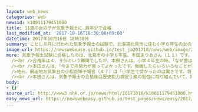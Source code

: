 ```yaml
---
layout: web_news
categories: web
newsid: k10011179451000
title: 11歳の女の子が気象予報士に 最年少で合格
last_modified_at: '2017-10-16T18:30:00+09:00'
datetime: 2017年10月16日 18時30分
summary: ことし８月に行われた気象予報士の試験で、北海道北見市に住む小学６年生の女の子が１１歳１１か月で合格し、これまでの最年少記録を更新しました。
image_url: https://newswebeasy.github.io/test_ja201710/news/web/image/2017/10/16/K10011179451_1710161749_1710161750_01_02.jpg
more: 気象予報士試験に合格したのは、北見市の小学６年生、本田まりあさん（１１）です。<br /><br />試験を実施した東京の気象業務支援センターによりますと、ことし８月の試験を受験し、これまでの最年少記録を１年更新した１１歳１１か月で合格しました。<br
  /><br />合格率は４．９％という難関でしたが、本田さんは、小学４年生の時、「なぜ雲は落ちてこないのか」と疑問に思ったことをきっかけに気象予報士試験の勉強を始め、今回、４回目の挑戦で合格を果たしました。これまで不合格となって悔しい思いをするたびにノートをわかりやすく書き直し、試験の数か月前からは毎日１時間半ほど勉強を続けたということです。<br
  /><br />本田さんは、「今までの努力が実ってよかったです。勉強したらいろいろなことが理解できるようになるので、わくわくします」と話していました。<br /><br
  />地元、網走地方気象台の小松将博予報官（４７）は「小学生で受かったのは驚きです。将来、ご縁があれば、ぜひ気象台に入っていただきたいです」と話していました。<br
  /><br />本田さんは、気象予報士の合格後は歴史能力検定１級の勉強に取り組んでいて、将来の夢は父親と同じ内科医になることだそうです。
body:
- {}
source_url: http://www3.nhk.or.jp/news/html/20171016/k10011179451000.html
easy_news_url: https://newswebeasy.github.io/test_pages/news/easy/2017/10/18/11歳の女の子が気象予報士の試験に合格
...
```

